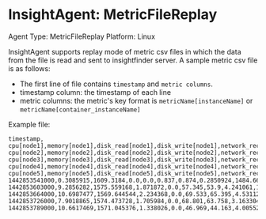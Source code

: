 # InsightAgent: MetricFileReplay
Agent Type: MetricFileReplay
Platform: Linux

InsightAgent supports replay mode of metric csv files in which the data from the file is read and sent to insightfinder server. A sample metric csv file is as follows:
- The first line of file contains `timestamp` and `metric columns`.
- timestamp column: the timestamp of each line
- metric columns: the metric's key format is `metricName[instanceName]` or `metricName[container_instanceName]`


Example file:
```csv
timestamp, cpu[node1],memory[node1],disk_read[node1],disk_write[node1],network_receive[node1],network_send[node1], cpu[node2],memory[node2],disk_read[node2],disk_write[node2],network_receive[node2],network_send[node2], cpu[node3],memory[node3],disk_read[node3],disk_write[node3],network_receive[node3],network_send[node3], cpu[node4],memory[node4],disk_read[node4],disk_write[node4],network_receive[node4],network_send[node4], cpu[node5],memory[node5],disk_read[node5],disk_write[node5],network_receive[node5],network_send[node5]
1442853541000,0.3085915,1609.3184,0.0,0.0,0.837,0.874,0.2850924,1484.668928,0.0,0.0,1.086,1.032,0.3057226,1433.305088,0.0,0.0,0.852,0.825,0.196377,1511.743488,0.0,0.0,0.792,0.85,0.2577666,1405.263872,0.0,0.0,1.087,1.073
1442853603000,9.2856282,1575.559168,1.871872,0.0,57.345,53.9,4.241061,1518.252032,1.701888,0.0,9.415,8.858,3.7213078,1453.44512,1.486848,0.0,8.539,6.583,2.5453482,1533.444096,1.314816,0.0,5.816,5.044,3.8383389,1424.785408,2.246656,0.008192,7.054,6.543
1442853664000,10.6987477,1569.644544,2.234368,0.0,69.533,65.395,4.5311237,1544.613888,1.261568,0.0,12.139,9.662,3.9747478,1454.215168,2.279424,0.0,8.685,8.116,3.0986336,1532.424192,1.509376,0.0,6.627,5.518,3.9514771,1424.150528,3.037184,0.0,11.097,9.077
1442853726000,7.9018865,1574.473728,1.705984,0.0,68.801,63.758,3.1633041,1547.845632,2.51904,0.0,10.923,9.507,3.0656052,1451.302912,2.159957,0.0,10.292,8.462,2.3085119,1532.678144,2.050048,0.0,6.945,5.792,3.4080159,1418.747904,2.674688,0.0,8.052,7.899
1442853789000,10.6617469,1571.045376,1.338026,0.0,46.969,44.163,4.0055244,1550.823424,0.789162,0.0,7.843,6.431,4.6800373,1446.866944,2.65216,0.0,10.984,9.6,3.6261394,1533.988864,1.630208,0.0,5.226,4.695,4.2490901,1420.849152,1.878698,0.0,5.79,5.783
```



